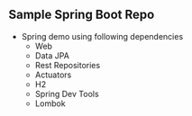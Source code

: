 ## Sample Spring Boot Repo

- Spring demo using following dependencies
    - Web
    - Data JPA
    - Rest Repositories
    - Actuators
    - H2
    - Spring Dev Tools
    - Lombok
 
